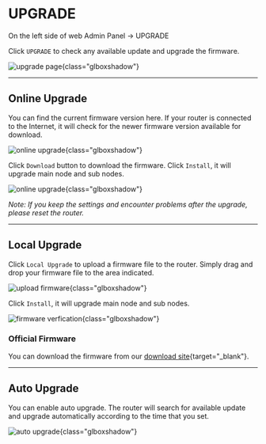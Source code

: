 # UPGRADE

On the left side of web Admin Panel -> UPGRADE

Click `UPGRADE` to check any available update and upgrade the firmware.

![upgrade page](https://static.gl-inet.com/docs/en/3/setup/share/upgrade/upgrade_page.png){class="glboxshadow"}

---

## Online Upgrade

You can find the current firmware version here. If your router is connected to the Internet, it will check for the newer firmware version available for download.

![online upgrade](https://static.gl-inet.com/docs/en/3/setup/gl-b2200/upgrade/online_upgrade_b2200.png){class="glboxshadow"}

Click `Download` button to download the firmware. Click `Install`, it will upgrade main node and sub nodes.

![online upgrade](https://static.gl-inet.com/docs/en/3/setup/gl-b2200/upgrade/online_upgrade_downloaded_b2200.png){class="glboxshadow"}

*Note: If you keep the settings and encounter problems after the upgrade, please reset the router.*

---

## Local Upgrade

Click `Local Upgrade` to upload a firmware file to the router. Simply drag and drop your firmware file to the area indicated.

![upload firmware](https://static.gl-inet.com/docs/en/3/setup/share/upgrade/local_upgrade.png){class="glboxshadow"}

Click `Install`, it will upgrade main node and sub nodes.

![firmware verfication](https://static.gl-inet.com/docs/en/3/setup/gl-b2200/upgrade/local_upgrade_verification_b2200.png){class="glboxshadow"}

### Official Firmware

You can download the firmware from our [download site](https://dl.gl-inet.com){target="_blank"}.

---

## Auto Upgrade

You can enable auto upgrade. The router will search for available update and upgrade automatically according to the time that you set.

![auto upgrade](https://static.gl-inet.com/docs/en/3/setup/share/upgrade/auto_upgrade.png){class="glboxshadow"}
